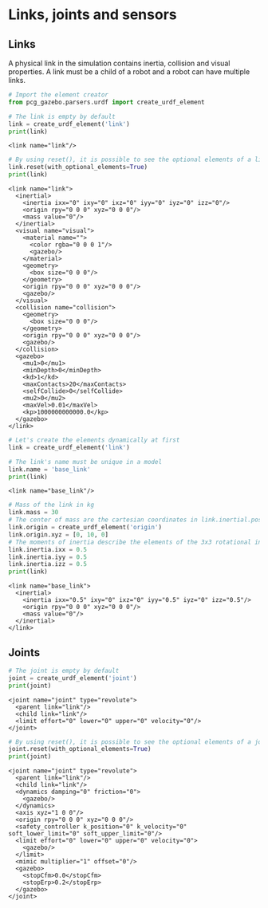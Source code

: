 
# Links, joints and sensors

## Links

A physical link in the simulation contains inertia, collision and visual properties. A link must be a child of a robot and a robot can have multiple links.


```python
# Import the element creator
from pcg_gazebo.parsers.urdf import create_urdf_element
```


```python
# The link is empty by default
link = create_urdf_element('link')
print(link)
```

    <link name="link"/>
    



```python
# By using reset(), it is possible to see the optional elements of a link
link.reset(with_optional_elements=True)
print(link)
```

    <link name="link">
      <inertial>
        <inertia ixx="0" ixy="0" ixz="0" iyy="0" iyz="0" izz="0"/>
        <origin rpy="0 0 0" xyz="0 0 0"/>
        <mass value="0"/>
      </inertial>
      <visual name="visual">
        <material name="">
          <color rgba="0 0 0 1"/>
          <gazebo/>
        </material>
        <geometry>
          <box size="0 0 0"/>
        </geometry>
        <origin rpy="0 0 0" xyz="0 0 0"/>
        <gazebo/>
      </visual>
      <collision name="collision">
        <geometry>
          <box size="0 0 0"/>
        </geometry>
        <origin rpy="0 0 0" xyz="0 0 0"/>
        <gazebo/>
      </collision>
      <gazebo>
        <mu1>0</mu1>
        <minDepth>0</minDepth>
        <kd>1</kd>
        <maxContacts>20</maxContacts>
        <selfCollide>0</selfCollide>
        <mu2>0</mu2>
        <maxVel>0.01</maxVel>
        <kp>1000000000000.0</kp>
      </gazebo>
    </link>
    



```python
# Let's create the elements dynamically at first
link = create_urdf_element('link')

# The link's name must be unique in a model
link.name = 'base_link'
print(link)
```

    <link name="base_link"/>
    



```python
# Mass of the link in kg
link.mass = 30
# The center of mass are the cartesian coordinates in link.inertial.pose
link.origin = create_urdf_element('origin')
link.origin.xyz = [0, 10, 0]
# The moments of inertia describe the elements of the 3x3 rotational inertial matrix
link.inertia.ixx = 0.5
link.inertia.iyy = 0.5
link.inertia.izz = 0.5
print(link)
```

    <link name="base_link">
      <inertial>
        <inertia ixx="0.5" ixy="0" ixz="0" iyy="0.5" iyz="0" izz="0.5"/>
        <origin rpy="0 0 0" xyz="0 0 0"/>
        <mass value="0"/>
      </inertial>
    </link>
    


## Joints


```python
# The joint is empty by default
joint = create_urdf_element('joint')
print(joint)
```

    <joint name="joint" type="revolute">
      <parent link="link"/>
      <child link="link"/>
      <limit effort="0" lower="0" upper="0" velocity="0"/>
    </joint>
    



```python
# By using reset(), it is possible to see the optional elements of a joint
joint.reset(with_optional_elements=True)
print(joint)
```

    <joint name="joint" type="revolute">
      <parent link="link"/>
      <child link="link"/>
      <dynamics damping="0" friction="0">
        <gazebo/>
      </dynamics>
      <axis xyz="1 0 0"/>
      <origin rpy="0 0 0" xyz="0 0 0"/>
      <safety_controller k_position="0" k_velocity="0" soft_lower_limit="0" soft_upper_limit="0"/>
      <limit effort="0" lower="0" upper="0" velocity="0">
        <gazebo/>
      </limit>
      <mimic multiplier="1" offset="0"/>
      <gazebo>
        <stopCfm>0.0</stopCfm>
        <stopErp>0.2</stopErp>
      </gazebo>
    </joint>
    

